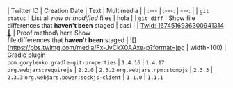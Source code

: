 | Twitter ID | Creation Date | Text | Multimedia |
| :---         |     :---:      |          ---: |
| `git status` | List all *new or modified* files | hola |
| `git diff` | Show file differences that **haven't been** staged | casi |
| [TwId: 1674516936300941314](https://twitter.com/filos_fantasmas/status/1674516936300941314) [🔗](https://platform.twitter.com/embed/Tweet.html?id=1674516936300941314) | Proof method\ here Show<br/> file differences that **haven't been** staged | ![](https://pbs.twimg.com/media/Fx-JvCkX0AAxe-p?format=jpg | width=100) |
Gradle plugin <br/>`com.gorylenko.gradle-git-properties` | `1.4.16` | `1.4.17`
`org.webjars:requirejs` | `2.2.0` | `2.3.2`
`org.webjars.npm:stompjs` | `2.3.3` | `2.3.3`
`org.webjars.bower:sockjs-client` | `1.1.0` | `1.1.1`




